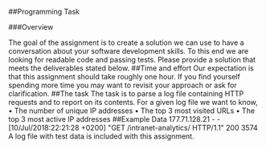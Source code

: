 ##Programming Task

###Overview

The goal of the assignment is to create a solution we can use to have a conversation about your software
development skills. To this end we are looking for readable code and passing tests.
Please provide a solution that meets the deliverables stated below.
##Time and effort
Our expectation is that this assignment should take roughly one hour. If you find yourself spending more
time you may want to revisit your approach or ask for clarification.
##The task
The task is to parse a log file containing HTTP requests and to report on its contents.
For a given log file we want to know,
• The number of unique IP addresses
• The top 3 most visited URLs
• The top 3 most active IP addresses
##Example Data
177.71.128.21 - - [10/Jul/2018:22:21:28 +0200] "GET /intranet-analytics/ HTTP/1.1" 200 3574
A log file with test data is included with this assignment.

